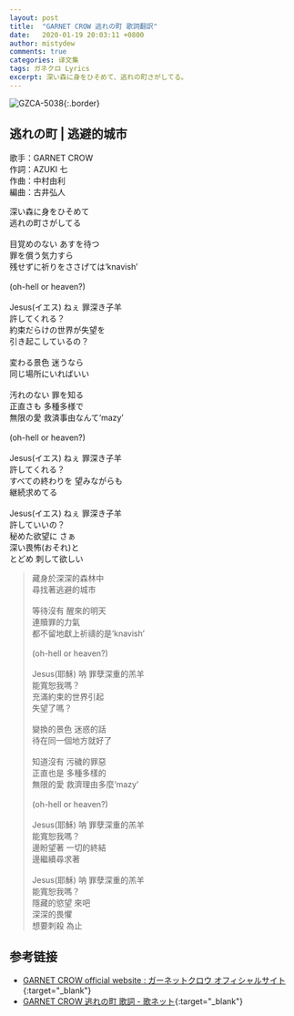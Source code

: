 ```yaml
---
layout: post
title:  "GARNET CROW 逃れの町 歌詞翻訳"
date:   2020-01-19 20:03:11 +0800
author: mistydew
comments: true
categories: 译文集
tags: ガネクロ Lyrics
excerpt: 深い森に身をひそめて、逃れの町さがしてる。
---
```

![GZCA-5038](https://crowsub.github.io/assets/images/discography/album/GZCA-5038.jpg){:.border}

## 逃れの町 | 逃避的城市

歌手：GARNET CROW<br>
作詞：AZUKI 七<br>
作曲：中村由利<br>
編曲：古井弘人

<div class="lyric-original">
<p>
深い森に身をひそめて<br>
逃れの町さがしてる<br>
<br>
目覚めのない あすを待つ<br>
罪を償う気力すら<br>
残せずに祈りをささげては‘knavish’<br>
<br>
(oh-hell or heaven?)<br>
<br>
Jesus(イエス) ねぇ 罪深き子羊<br>
許してくれる？<br>
約束だらけの世界が失望を<br>
引き起こしているの？<br>
<br>
変わる景色 迷うなら<br>
同じ場所にいればいい<br>
<br>
汚れのない 罪を知る<br>
正直さも 多種多様で<br>
無限の愛 救済事由なんて‘mazy’<br>
<br>
(oh-hell or heaven?)<br>
<br>
Jesus(イエス) ねぇ 罪深き子羊<br>
許してくれる？<br>
すべての終わりを 望みながらも<br>
継続求めてる<br>
<br>
Jesus(イエス) ねぇ 罪深き子羊<br>
許していいの？<br>
秘めた欲望に さぁ<br>
深い畏怖(おそれ)と<br>
とどめ 刺して欲しい
</p>
</div>

<div class="lyric-translation">
<blockquote>
藏身於深深的森林中<br>
尋找著逃避的城市<br>
<br>
等待沒有 醒來的明天<br>
連贖罪的力氣<br>
都不留地獻上祈禱的是‘knavish’<br>
<br>
(oh-hell or heaven?)<br>
<br>
Jesus(耶穌) 呐 罪孽深重的羔羊<br>
能寬恕我嗎？<br>
充滿約束的世界引起<br>
失望了嗎？<br>
<br>
變換的景色 迷惑的話<br>
待在同一個地方就好了<br>
<br>
知道沒有 污穢的罪惡<br>
正直也是 多種多樣的<br>
無限的愛 救濟理由多麼‘mazy’<br>
<br>
(oh-hell or heaven?)<br>
<br>
Jesus(耶穌) 呐 罪孽深重的羔羊<br>
能寬恕我嗎？<br>
邊盼望著 一切的終結<br>
邊繼續尋求著<br>
<br>
Jesus(耶穌) 呐 罪孽深重的羔羊<br>
能寬恕我嗎？<br>
隱藏的慾望 來吧<br>
深深的畏懼<br>
想要刺殺 為止
</blockquote>
</div>

## 参考链接

* [GARNET CROW official website : ガーネットクロウ オフィシャルサイト](http://www.garnetcrow.com){:target="_blank"}
* [GARNET CROW 逃れの町 歌詞 - 歌ネット](https://www.uta-net.com/song/20210){:target="_blank"}
